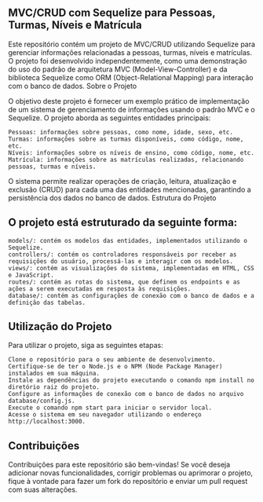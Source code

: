 ## MVC/CRUD com Sequelize para Pessoas, Turmas, Níveis e Matrícula

Este repositório contém um projeto de MVC/CRUD utilizando Sequelize para gerenciar informações relacionadas a pessoas, turmas, níveis e matrículas. O projeto foi desenvolvido independentemente, como uma demonstração do uso do padrão de arquitetura MVC (Model-View-Controller) e da biblioteca Sequelize como ORM (Object-Relational Mapping) para interação com o banco de dados.
Sobre o Projeto

O objetivo deste projeto é fornecer um exemplo prático de implementação de um sistema de gerenciamento de informações usando o padrão MVC e o Sequelize. O projeto aborda as seguintes entidades principais:

    Pessoas: informações sobre pessoas, como nome, idade, sexo, etc.
    Turmas: informações sobre as turmas disponíveis, como código, nome, etc.
    Níveis: informações sobre os níveis de ensino, como código, nome, etc.
    Matrícula: informações sobre as matrículas realizadas, relacionando pessoas, turmas e níveis.

O sistema permite realizar operações de criação, leitura, atualização e exclusão (CRUD) para cada uma das entidades mencionadas, garantindo a persistência dos dados no banco de dados.
Estrutura do Projeto

## O projeto está estruturado da seguinte forma:

    models/: contém os modelos das entidades, implementados utilizando o Sequelize.
    controllers/: contém os controladores responsáveis por receber as requisições do usuário, processá-las e interagir com os modelos.
    views/: contém as visualizações do sistema, implementadas em HTML, CSS e JavaScript.
    routes/: contém as rotas do sistema, que definem os endpoints e as ações a serem executadas em resposta às requisições.
    database/: contém as configurações de conexão com o banco de dados e a definição das tabelas.

## Utilização do Projeto

Para utilizar o projeto, siga as seguintes etapas:

    Clone o repositório para o seu ambiente de desenvolvimento.
    Certifique-se de ter o Node.js e o NPM (Node Package Manager) instalados em sua máquina.
    Instale as dependências do projeto executando o comando npm install no diretório raiz do projeto.
    Configure as informações de conexão com o banco de dados no arquivo database/config.js.
    Execute o comando npm start para iniciar o servidor local.
    Acesse o sistema em seu navegador utilizando o endereço http://localhost:3000.

## Contribuições

Contribuições para este repositório são bem-vindas! Se você deseja adicionar novas funcionalidades, corrigir problemas ou aprimorar o projeto, fique à vontade para fazer um fork do repositório e enviar um pull request com suas alterações.
